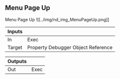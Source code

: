 ## Menu Page Up
Menu Page Up
![[../img/nd_img_MenuPageUp.png]]

|Inputs||
|--|--|
| In | Exec |
| Target | Property Debugger Object Reference |

|Outputs||
|--|--|
| Out | Exec |
